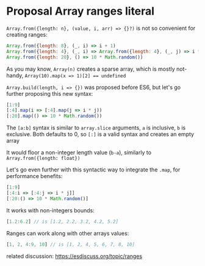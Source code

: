 # Proposal Array ranges literal

`Array.from({length: n}, (value, i, arr) => {}?)` is not so convenient for creating ranges:
```js
Array.from({length: 8}, (_, i) => i + 1)
Array.from({length: 4}, (_, i) => Array.from({length: 4}, (_, j) => i * j))
Array.from({length: 20}, () => 10 * Math.random())
```

As you may know, `Array(n)` creates a sparse array, which is mostly not-handy, `Array(10).map(x => 1)[2] == undefined`

`Array.build(length, i => {})` was proposed before ES6, but let's go further proposing this new syntax:

```js
[1:9]
[:4].map(i => [:4].map(j => i * j))
[:20].map(() => 10 * Math.random())
```
The `[a:b]` syntax is similar to `array.slice` arguments, `a` is inclusive, `b` is exclusive. Both defaults to 0, so `[:]` is a valid syntax and creates an empty array

It would floor a non-integer length value (`b-a`), similarly to `Array.from({length: float})`

Let's go even further with this syntactic way to integrate the `.map`, for performance benefits:

```js
[1:9]
[:4:i => [:4:j => i * j]]
[:20:() => 10 * Math.random()]
```
It works with non-integers bounds:
```js
[1.2:6.2] // is [1.2, 2.2, 3.2, 4.2, 5.2]
```

Ranges can work along with other arrays values:
```js
[1, 2, 4:9, 10] // is [1, 2, 4, 5, 6, 7, 8, 10]
```

related discussion: https://esdiscuss.org/topic/ranges
